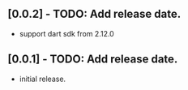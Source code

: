 
## [0.0.2] - TODO: Add release date.

* support dart sdk from 2.12.0

## [0.0.1] - TODO: Add release date.

* initial release.
